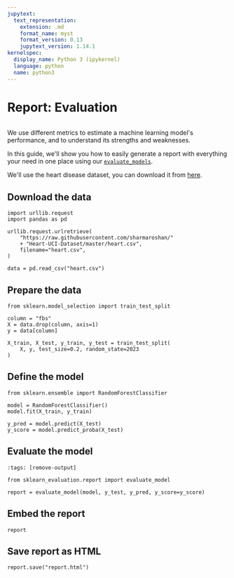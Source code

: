 ```yaml
---
jupytext:
  text_representation:
    extension: .md
    format_name: myst
    format_version: 0.13
    jupytext_version: 1.14.1
kernelspec:
  display_name: Python 3 (ipykernel)
  language: python
  name: python3
---
```


# Report: Evaluation

```{versionadded} 0.11.4
```

We use different metrics to estimate a machine learning model's performance, and to understand its strengths and weaknesses.

In this guide, we'll show you how to easily generate a report with everything your need in one place using our [`evaluate_models`](../api/plot.rst).

We'll use the heart disease dataset, you can download it from <a href="https://www.kaggle.com/datasets/redwankarimsony/heart-disease-data" target="_blank">here</a>.

## Download the data

```{code-cell} ipython3
import urllib.request
import pandas as pd

urllib.request.urlretrieve(
    "https://raw.githubusercontent.com/sharmaroshan/"
    + "Heart-UCI-Dataset/master/heart.csv",
    filename="heart.csv",
)

data = pd.read_csv("heart.csv")
```

## Prepare the data

```{code-cell} ipython3
from sklearn.model_selection import train_test_split

column = "fbs"
X = data.drop(column, axis=1)
y = data[column]

X_train, X_test, y_train, y_test = train_test_split(
    X, y, test_size=0.2, random_state=2023
)
```

## Define the model

```{code-cell} ipython3
from sklearn.ensemble import RandomForestClassifier

model = RandomForestClassifier()
model.fit(X_train, y_train)

y_pred = model.predict(X_test)
y_score = model.predict_proba(X_test)
```

## Evaluate the model

```{code-cell} ipython3
:tags: [remove-output]

from sklearn_evaluation.report import evaluate_model

report = evaluate_model(model, y_test, y_pred, y_score=y_score)
```

## Embed the report

```{code-cell} ipython3
report
```

## Save report as HTML

```{code-cell} ipython3
report.save("report.html")
```